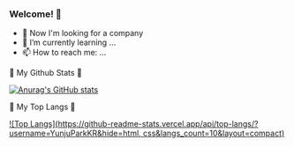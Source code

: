 ### Welcome! 👋


- 🧐 Now I'm looking for a company
- 🌱 I’m currently learning ...
- 📫 How to reach me: ...


🌿 My Github Stats 🌿

[![Anurag's GitHub stats](https://github-readme-stats.vercel.app/api?username=YunjuParkKR&show_icons=true&theme=highcontrast)](https://github.com/YunjuParkKR/github-readme-stats)

💬 My Top Langs 💬

[![Top Langs](https://github-readme-stats.vercel.app/api/top-langs/?username=YunjuParkKR&hide=html, css&langs_count=10&layout=compact)](https://github.com/anuraghazra/github-readme-stats)


<!--
**YunjuParkKR/YunjuParkKR** is a ✨ _special_ ✨ repository because its `README.md` (this file) appears on your GitHub profile.

Here are some ideas to get you started:

- 🔭 I’m currently working on ...
- 🌱 I’m currently learning ...
- 👯 I’m looking to collaborate on ...
- 🤔 I’m looking for help with ...
- 💬 Ask me about ...
- 📫 How to reach me: ...
- 😄 Pronouns: ...
- ⚡ Fun fact: ...
-->


